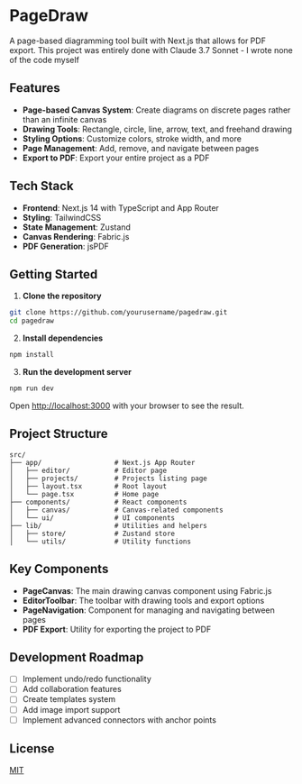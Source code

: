 # PageDraw

A page-based diagramming tool built with Next.js that allows for PDF export. This project was entirely done with Claude 3.7 Sonnet - I wrote none of the code myself

## Features

- **Page-based Canvas System**: Create diagrams on discrete pages rather than an infinite canvas
- **Drawing Tools**: Rectangle, circle, line, arrow, text, and freehand drawing
- **Styling Options**: Customize colors, stroke width, and more
- **Page Management**: Add, remove, and navigate between pages
- **Export to PDF**: Export your entire project as a PDF

## Tech Stack

- **Frontend**: Next.js 14 with TypeScript and App Router
- **Styling**: TailwindCSS
- **State Management**: Zustand
- **Canvas Rendering**: Fabric.js
- **PDF Generation**: jsPDF

## Getting Started

1. **Clone the repository**

```bash
git clone https://github.com/yourusername/pagedraw.git
cd pagedraw
```

2. **Install dependencies**

```bash
npm install
```

3. **Run the development server**

```bash
npm run dev
```

Open [http://localhost:3000](http://localhost:3000) with your browser to see the result.

## Project Structure

```
src/
├── app/                  # Next.js App Router
│   ├── editor/           # Editor page
│   ├── projects/         # Projects listing page
│   ├── layout.tsx        # Root layout
│   └── page.tsx          # Home page
├── components/           # React components
│   ├── canvas/           # Canvas-related components
│   └── ui/               # UI components
├── lib/                  # Utilities and helpers
│   ├── store/            # Zustand store
│   └── utils/            # Utility functions
```

## Key Components

- **PageCanvas**: The main drawing canvas component using Fabric.js
- **EditorToolbar**: The toolbar with drawing tools and export options
- **PageNavigation**: Component for managing and navigating between pages
- **PDF Export**: Utility for exporting the project to PDF

## Development Roadmap

- [ ] Implement undo/redo functionality
- [ ] Add collaboration features
- [ ] Create templates system
- [ ] Add image import support
- [ ] Implement advanced connectors with anchor points

## License

[MIT](https://choosealicense.com/licenses/mit/)